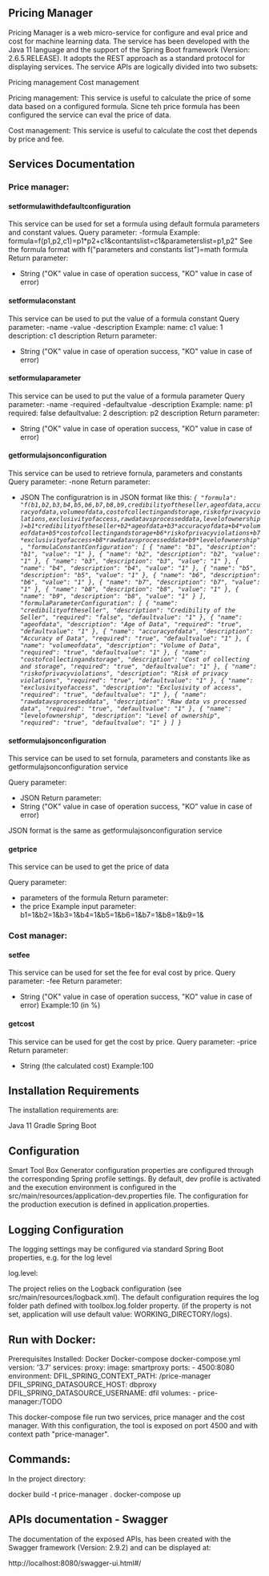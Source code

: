 ## Pricing Manager

Pricing Manager is a web micro-service for configure and eval price and cost for machine learning data.
The service has been developed with the Java 11 language and the support of the Spring Boot framework (Version: 2.6.5.RELEASE).
It adopts the REST approach as a standard protocol for displaying services.
The service APIs are logically divided into two subsets:

Pricing management
Cost management

Pricing management:
This service is useful to calculate the price of some data based on a configured formula.
Sicne teh price formula has been configured the service can eval the price of data.

Cost management:
This service is useful to calculate the cost thet depends by price and fee.

## Services Documentation

### Price manager:

#### setformulawithdefaultconfiguration
This service can be used for set a formula using default formula parameters and constant values.
Query parameter:
-formula
Example:
formula=f(p1,p2,c1)=p1*p2+c1&contantslist=c1&parameterslist=p1,p2"
See the formula format with f("parameters and constants list")=math formula
Return parameter:
- String ("OK" value in case of operation success, "KO" value in case of error)

#### setformulaconstant
This service can be used to put the value of a formula constant
Query parameter:
-name
-value
-description
Example:
name: c1
value: 1
description: c1 description
Return parameter:
- String ("OK" value in case of operation success, "KO" value in case of error)

#### setformulaparameter
This service can be used to put the value of a formula parameter
Query parameter:
-name
-required
-defaultvalue
-description
Example:
name: p1
required: false
defaultvalue: 2
description: p2 description
Return parameter:
- String ("OK" value in case of operation success, "KO" value in case of error)

#### getformulajsonconfiguration
This service can be used to retrieve fornula, parameters and constants
Query parameter:
-none
Return parameter:
- JSON
The configuratrion is in JSON format like this:
*`{
  "formula": "f(b1,b2,b3,b4,b5,b6,b7,b8,b9,credibilityoftheseller,ageofdata,accuracyofdata,volumeofdata,costofcollectingandstorage,riskofprivacyviolations,exclusivityofaccess,rawdatavsprocesseddata,levelofownership)=b1*credibilityoftheseller+b2*ageofdata+b3*accuracyofdata+b4*volumeofdata+b5*costofcollectingandstorage+b6*riskofprivacyviolations+b7*exclusivityofaccess+b8*rawdatavsprocesseddata+b9*levelofownership",
  "formulaConstantConfiguration": [
    {
      "name": "b1",
      "description": "b1",
      "value": "1"
    },
    {
      "name": "b2",
      "description": "b2",
      "value": "1"
    },
    {
      "name": "b3",
      "description": "b3",
      "value": "1"
    },
    {
      "name": "b4",
      "description": "b4",
      "value": "1"
    },
    {
      "name": "b5",
      "description": "b5",
      "value": "1"
    },
    {
      "name": "b6",
      "description": "b6",
      "value": "1"
    },
    {
      "name": "b7",
      "description": "b7",
      "value": "1"
    },
    {
      "name": "b8",
      "description": "b8",
      "value": "1"
    },
    {
      "name": "b9",
      "description": "b8",
      "value": "1"
    }
  ],
  "formulaParameterConfiguration": [
    {
      "name": "credibilityoftheseller",
      "description": "Credibility of the Seller",
      "required": "false",
      "defaultvalue": "1"
    },
    {
      "name": "ageofdata",
      "description": "Age of Data",
      "required": "true",
      "defaultvalue": "1"
    },
    {
      "name": "accuracyofdata",
      "description": "Accuracy of Data",
      "required": "true",
      "defaultvalue": "1"
    },
    {
      "name": "volumeofdata",
      "description": "Volume of Data",
      "required": "true",
      "defaultvalue": "1"
    },
    {
      "name": "costofcollectingandstorage",
      "description": "Cost of collecting and storage",
      "required": "true",
      "defaultvalue": "1"
    },
    {
      "name": "riskofprivacyviolations",
      "description": "Risk of privacy violations",
      "required": "true",
      "defaultvalue": "1"
    },
    {
      "name": "exclusivityofaccess",
      "description": "Exclusivity of access",
      "required": "true",
      "defaultvalue": "1"
    },
    {
      "name": "rawdatavsprocesseddata",
      "description": "Raw data vs processed data",
      "required": "true",
      "defaultvalue": "1"
    },
    {
      "name": "levelofownership",
      "description": "Level of ownership",
      "required": "true",
      "defaultvalue": "1"
    }
  ]
}`*

#### setformulajsonconfiguration
This service can be used to set fornula, parameters and constants like as getformulajsonconfiguration service

Query parameter:
- JSON
Return parameter:
- String ("OK" value in case of operation success, "KO" value in case of error)

JSON format is the same as getformulajsonconfiguration service

#### getprice
This service can be used to get the price of data

Query parameter:
- parameters of the formula
Return parameter:
- the price
Example
input parameter: b1=1&b2=1&b3=1&b4=1&b5=1&b6=1&b7=1&b8=1&b9=1&

### Cost manager:

#### setfee
This service can be used for set the fee for eval cost by price.
Query parameter:
-fee
Return parameter:
- String ("OK" value in case of operation success, "KO" value in case of error)
Example:10 (in %)

#### getcost
This service can be used for get the cost by price.
Query parameter:
-price
Return parameter:
- String (the calculated cost)
Example:100

## Installation Requirements
The installation requirements are:

Java 11
Gradle
Spring Boot

## Configuration
Smart Tool Box Generator configuration properties are configured through the corresponding Spring profile settings. By default, dev profile is activated and the execution environment is configured in the src/main/resources/application-dev.properties file. The configuration for the production execution is defined in application.properties.

## Logging Configuration
The logging settings may be configured via standard Spring Boot properties, e.g. for the log level

log.level:

The project relies on the Logback configuration (see src/main/resources/logback.xml). The default configuration requires the log folder path defined with toolbox.log.folder property. (if the property is not set, application will use default value: WORKING_DIRECTORY/logs).

## Run with Docker:
Prerequisites Installed:
Docker
Docker-compose
docker-compose.yml
version: '3.7'
services:
    proxy:
        image: smartproxy
        ports:
        - 4500:8080
        environment:
          DFIL_SPRING_CONTEXT_PATH: /price-manager
          DFIL_SPRING_DATASOURCE_HOST: dbproxy
          DFIL_SPRING_DATASOURCE_USERNAME: dfil
        volumes: 
        - price-manager:/TODO

This docker-compose file run two services, price manager and the cost manager. With this configuration, the tool is exposed on port 4500 and with context path "price-manager".

## Commands:
In the project directory:

docker build -t price-manager .
docker-compose up

## APIs documentation - Swagger
The documentation of the exposed APIs, has been created with the Swagger framework (Version: 2.9.2) and can be displayed at:

http://localhost:8080/swagger-ui.html#/



